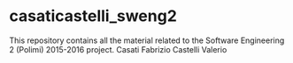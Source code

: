 # casaticastelli_sweng2
This repository contains all the material related to the Software Engineering 2 (Polimi) 2015-2016 project.
Casati Fabrizio
Castelli Valerio
